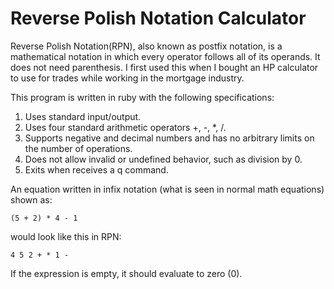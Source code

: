 # Reverse Polish Notation Calculator


Reverse Polish Notation(RPN), also known as postfix notation, is a mathematical notation in which every operator follows all of its operands. It does not need parenthesis. I first used this when I bought an HP calculator to use for trades while working in the mortgage industry.

This program is written in ruby with the following specifications:

1. Uses standard input/output.
2. Uses four standard arithmetic operators +, -, *, /.
3. Supports negative and decimal numbers and has no arbitrary limits on the number of operations.
4. Does not allow invalid or undefined behavior, such as division by 0.
5. Exits when receives a q command.

An equation written in infix notation (what is seen in normal math equations) shown as:

` (5 + 2) * 4 - 1 `

would look like this in RPN:

` 4 5 2 + * 1 - `

If the expression is empty, it should evaluate to zero (0).
